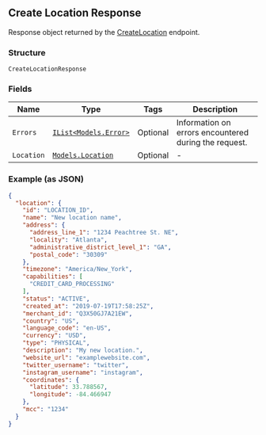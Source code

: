 ## Create Location Response

Response object returned by the [CreateLocation](#endpoint-createlocation) endpoint.

### Structure

`CreateLocationResponse`

### Fields

| Name | Type | Tags | Description |
|  --- | --- | --- | --- |
| `Errors` | [`IList<Models.Error>`](/doc/models/error.md) | Optional | Information on errors encountered during the request. |
| `Location` | [`Models.Location`](/doc/models/location.md) | Optional | - |

### Example (as JSON)

```json
{
  "location": {
    "id": "LOCATION_ID",
    "name": "New location name",
    "address": {
      "address_line_1": "1234 Peachtree St. NE",
      "locality": "Atlanta",
      "administrative_district_level_1": "GA",
      "postal_code": "30309"
    },
    "timezone": "America/New_York",
    "capabilities": [
      "CREDIT_CARD_PROCESSING"
    ],
    "status": "ACTIVE",
    "created_at": "2019-07-19T17:58:25Z",
    "merchant_id": "Q3X50GJ7A21EW",
    "country": "US",
    "language_code": "en-US",
    "currency": "USD",
    "type": "PHYSICAL",
    "description": "My new location.",
    "website_url": "examplewebsite.com",
    "twitter_username": "twitter",
    "instagram_username": "instagram",
    "coordinates": {
      "latitude": 33.788567,
      "longitude": -84.466947
    },
    "mcc": "1234"
  }
}
```

